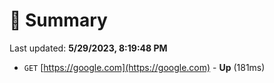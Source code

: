 # 📖 Summary
Last updated: **5/29/2023, 8:19:48 PM**

- `GET` [https://google.com](https://google.com) - **Up** (181ms)
